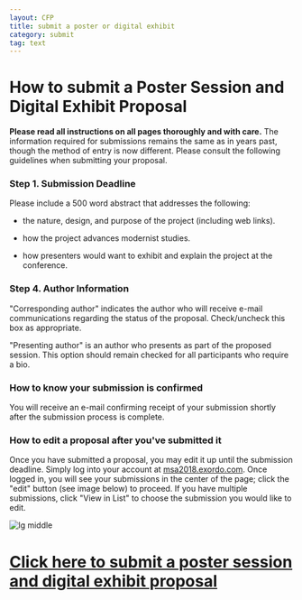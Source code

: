 ```yaml
---
layout: CFP
title: submit a poster or digital exhibit
category: submit
tag: text
---
```


# How to submit a Poster Session and Digital Exhibit Proposal

**Please read all instructions on all pages thoroughly and with care.** The information required for submissions remains the same as in years past, though the method of entry is now different. Please consult the following guidelines when submitting your proposal.

### Step 1. Submission Deadline
Please include a 500 word abstract that addresses the following:

* the nature, design, and purpose of the project (including web links).

* how the project advances modernist studies.

* how presenters would want to exhibit and explain the project at the conference.

### Step 4. Author Information
"Corresponding author" indicates the author who will receive e-mail communications regarding the status of the proposal. Check/uncheck this box as appropriate.

"Presenting author" is an author who presents as part of the proposed session. This option should remain checked for all participants who require a bio.

### How to know your submission is confirmed
You will receive an e-mail confirming receipt of your submission shortly after the submission process is complete.

### How to edit a proposal after you've submitted it

Once you have submitted a proposal, you may edit it up until the submission deadline. Simply log into your account at [msa2018.exordo.com](https://msa2018.exordo.com). Once logged in, you will see your submissions in the center of the page; click the "edit" button (see image below) to proceed. If you have multiple submissions, click "View in List" to choose the submission you would like to edit.

![lg middle](../assets/eo_edit.jpg)

# [Click here to submit a poster session and digital exhibit proposal](https://msa2018.exordo.com)